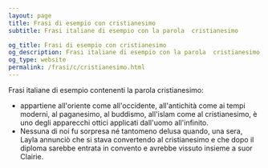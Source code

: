 ```yaml
---
layout: page
title: Frasi di esempio con cristianesimo 
subtitle: Frasi italiane di esempio con la parola  cristianesimo

og_title: Frasi di esempio con cristianesimo 
og_description: Frasi italiane di esempio con la parola  cristianesimo
og_type: website
permalink: /frasi/c/cristianesimo.html
---
```


Frasi italiane di esempio contenenti la parola cristianesimo:


- appartiene all'oriente come all'occidente, all'antichità come ai tempi moderni, al paganesimo, al buddismo, all'islam come al cristianesimo, è uno degli apparecchi ottici applicati dall'uomo all'infinito.
- Nessuna di noi fu sorpresa né tantomeno delusa quando, una sera, Layla annunciò che si stava convertendo al cristianesimo e che dopo il diploma sarebbe entrata in convento e avrebbe vissuto insieme a suor Clairie.
